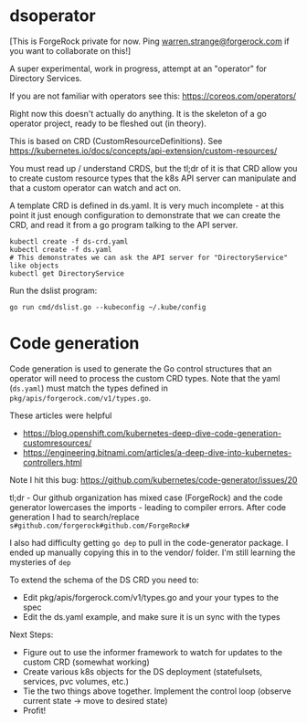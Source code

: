 # dsoperator 

[This is ForgeRock private for now. Ping warren.strange@forgerock.com if you want to collaborate on this!]

A super experimental, work in progress, attempt at an "operator" for Directory Services.

If you are not familiar with operators see this: https://coreos.com/operators/ 


Right now this doesn't actually do anything. It is the skeleton of a go operator project, ready to be fleshed out (in theory).

This is based on CRD (CustomResourceDefinitions). See https://kubernetes.io/docs/concepts/api-extension/custom-resources/ 

You must read up / understand CRDS, but the tl;dr of it is that CRD allow you to create custom resource types that the k8s API server can manipulate and that a custom operator can watch and act on. 

A template CRD is defined in ds.yaml. It is very much incomplete - at this point it just enough configuration to demonstrate that we can create the CRD, and read it from a go program talking to the API server. 

```
kubectl create -f ds-crd.yaml
kubectl create -f ds.yaml
# This demonstrates we can ask the API server for "DirectoryService" like objects
kubectl get DirectoryService
```

Run the dslist program:

`go run cmd/dslist.go --kubeconfig ~/.kube/config`

# Code generation

Code generation is used to generate the Go control structures that an operator will need to process the custom CRD types. Note that the yaml (`ds.yaml`) must match the types defined in `pkg/apis/forgerock.com/v1/types.go`.


These articles were helpful
* https://blog.openshift.com/kubernetes-deep-dive-code-generation-customresources/ 
* https://engineering.bitnami.com/articles/a-deep-dive-into-kubernetes-controllers.html



Note I hit this bug: https://github.com/kubernetes/code-generator/issues/20 

tl;dr - Our github organization has mixed case (ForgeRock) and the code generator lowercases the imports - leading to compiler errors. After code generation I had to search/replace `s#github.com/forgerock#github.com/ForgeRock#`

I also had difficulty getting `go dep` to pull in the code-generator package. I ended up manually copying this in to the vendor/ folder. I'm still learning the mysteries of `dep`

To extend the schema of the DS CRD you need to:
* Edit pkg/apis/forgerock.com/v1/types.go and your your types to the spec
* Edit the ds.yaml example, and make sure it is un sync with the types

Next Steps:

* Figure out to use the informer framework to watch for updates to the custom CRD (somewhat working)
* Create various k8s objects for the DS deployment (statefulsets, services, pvc volumes, etc.)
* Tie the two things above together. Implement the control loop (observe current state -> move to desired state)
* Profit!





